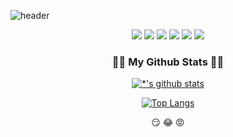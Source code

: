 ![header](https://capsule-render.vercel.app/api?type=rect&text=YEJUPARK&fontAlign=50&descAlign=60&descAlignY=50&theme=radical)

<div align="center">
<img src="https://img.shields.io/badge/Python-3766AB?style=flat-square&logo=Python&logoColor=white"/></a>
<img src="https://img.shields.io/badge/Django-092E20?style=flat-square&logo=Django&logoColor=white"/></a>
<img src="https://img.shields.io/badge/Java-007396?style=flat-square&logo=Java&logoColor=white"/></a>
<img src="https://img.shields.io/badge/Java-007396?style=flat-square&logo=Spring&logoColor=white"/></a>
<img src="https://img.shields.io/badge/Mysql-E6B91E?style=flat-square&logo=MySql&logoColor=white"/></a>
<img src="https://img.shields.io/badge/Javascript-ffb13b?style=flat-square&logo=javascript&logoColor=white"/></a>


<h3 align="center">👩‍💻 My Github Stats 👩‍💻</h3>
  
[![*'s github stats](https://github-readme-stats.vercel.app/api?username=yejuPark)](https://github.com/yejuPark)

[![Top Langs](https://github-readme-stats.vercel.app/api/top-langs/?username=yejuPark)](https://github.com/yejuPark/github-readme-stats)




:smirk:
:joy:
:rage:

